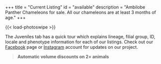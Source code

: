 +++
title = "Current Listing"
id = "available"
description = "Ambilobe Panther Chameleons for sale. All our chameleons are at least 3 months of age."
+++

{{< load-photoswipe >}}

The Juveniles tab has a quick tour which explains lineage, filial group, ID, locale and phenotype information for each of our listings. Check out our [Facebook](https://www.facebook.com/jonmarkhill) page or [Instagram](https://www.instagram.com/ipardalis/) account for updates on our project.  

> **Automatic volume discounts on 2+ animals**

